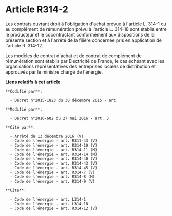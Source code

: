 # Article R314-2

Les contrats ouvrant droit à l'obligation d'achat prévue à l'article L. 314-1 ou au complément de rémunération prévu à
l'article L. 314-18 sont établis entre le producteur et le cocontractant conformément aux dispositions de la présente section
et à l'arrêté de la filière concernée pris en application de l'article R. 314-12. 

Les modèles de contrat d'achat et de contrat de complément de rémunération sont établis par Electricité de France, le cas
échéant avec les organisations représentatives des entreprises locales de distribution et approuvés par le ministre chargé de
l'énergie.

**Liens relatifs à cet article**

	**Codifié par**:

	  - Décret n°2015-1823 du 30 décembre 2015 - art.

	**Modifié par**:

	  - Décret n°2016-682 du 27 mai 2016 - art. 3

	**Cité par**:

	  - Arrêté du 13 décembre 2016 (V)
	  - Code de l'énergie - art. R311-43 (V)
	  - Code de l'énergie - art. R314-10 (V)
	  - Code de l'énergie - art. R314-11 (M)
	  - Code de l'énergie - art. R314-14 (M)
	  - Code de l'énergie - art. R314-40 (V)
	  - Code de l'énergie - art. R314-43 (V)
	  - Code de l'énergie - art. R314-45 (V)
	  - Code de l'énergie - art. R314-7 (V)
	  - Code de l'énergie - art. R314-8 (M)
	  - Code de l'énergie - art. R314-9 (V)

	**Cite**:

	  - Code de l'énergie - art. L314-1
	  - Code de l'énergie - art. L314-18
	  - Code de l'énergie - art. R314-12 (V)
